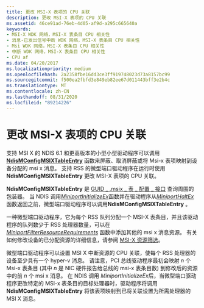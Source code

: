 ```yaml
---
title: 更改 MSI-X 表项的 CPU 关联
description: 更改 MSI-X 表项的 CPU 关联
ms.assetid: 46ce91ad-76eb-4d05-af9d-a295c665640a
keywords:
- MSI-X WDK 网络，MSI-X 表条目 CPU 相关性
- 消息-已发出信号中断 WDK 网络，MSI-X 表条目 CPU 相关性
- Msi WDK 网络，MSI-X 表条目 CPU 相关性
- 中断 WDK 网络，MSI-X 表条目 CPU 相关性
- CPU af
ms.date: 04/20/2017
ms.localizationpriority: medium
ms.openlocfilehash: 2a2358fbe16dd3ce3ff919748023d73a8157bc99
ms.sourcegitcommit: f500ea2fbfd3e849eb82ee67d011443bff3e2b4c
ms.translationtype: MT
ms.contentlocale: zh-CN
ms.lasthandoff: 08/31/2020
ms.locfileid: "89214226"
---
```

# <a name="changing-the-cpu-affinity-of-msi-x-table-entries"></a>更改 MSI-X 表项的 CPU 关联





支持 MSI X 的 NDIS 6.1 和更高版本的小型小型驱动程序可以调用 [**NdisMConfigMSIXTableEntry**](/windows-hardware/drivers/ddi/ndis/nf-ndis-ndismconfigmsixtableentry) 函数来屏蔽、取消屏蔽或将 Msi-x 表项映射到设备分配的 msi x 消息。 支持 RSS 的微型端口驱动程序在运行时使用 **NdisMConfigMSIXTableEntry** 更改 MSI-X 表项的 CPU 关联。

**NdisMConfigMSIXTableEntry** 是 [GUID \_ .msix \_ 表 \_ 配置 \_ 接口](https://msdn.microsoft.com/library/windows/hardware/ff546563) 查询周围的包装器。 当 NDIS 调用[*MiniportInitializeEx*](/windows-hardware/drivers/ddi/ndis/nc-ndis-miniport_initialize)函数并在驱动程序从[*MiniportHaltEx*](/windows-hardware/drivers/ddi/ndis/nc-ndis-miniport_halt)函数返回之前，微型端口驱动程序可以调用**NdisMConfigMSIXTableEntry** 。

一种微型端口驱动程序，它为每个 RSS 队列分配一个 MSI-X 表条目，并且该驱动程序的队列数少于 RSS 处理器数量，可以在 [*MiniportFilterResourceRequirements*](/windows-hardware/drivers/ddi/ndis/nc-ndis-miniport_pnp_irp) 函数中添加其他的 msi x 消息资源。 有关如何修改设备的已分配资源的详细信息，请参阅 [MSI-X 资源筛选](msi-x-resource-filtering.md)。

微型端口驱动程序可以设置 MSI X 中断资源的 CPU 关联，使每个 RSS 处理器的设备至少具有一个 hyper-v 消息。 请注意，PCI 总线驱动程序最初会映射 *n* 个 Msi-x 表条目 (其中 *n* 是 NIC 硬件报告给总线的 msi-x 表条目数) 到修改后的资源中的前 *n* 个 msi x 消息。 在 NDIS 调用 *MiniportInitializeEx*后，当微型端口驱动程序更改特定的 MSI-x 表条目的目标处理器时，驱动程序将调用 **NdisMConfigMSIXTableEntry** 将该表项映射到已将关联设置为所需处理器的 MSI X 消息。

 

